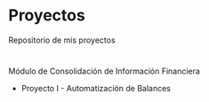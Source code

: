 # Proyectos
Repositorio de mis proyectos

#
Módulo de Consolidación de Información Financiera

- Proyecto I - Automatización de Balances

#
